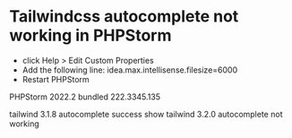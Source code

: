 # Tailwindcss autocomplete not working in PHPStorm

* click Help > Edit Custom Properties
* Add the following line: idea.max.intellisense.filesize=6000
* Restart PHPStorm

PHPStorm 2022.2
bundled 222.3345.135

tailwind 3.1.8 autocomplete success show
tailwind 3.2.0 autocomplete not working